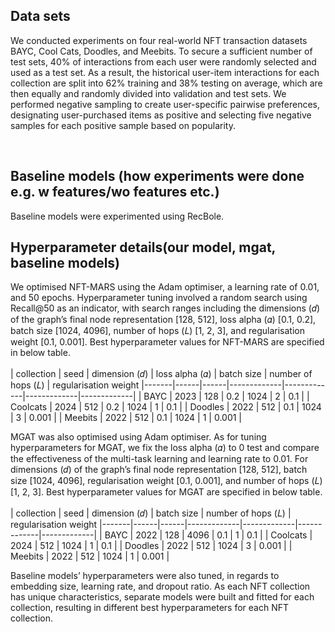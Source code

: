 ## Data sets 
We conducted experiments on four real-world NFT transaction datasets BAYC, Cool Cats, Doodles, and Meebits. To secure a sufficient number of test sets, 40\% of interactions from each user were randomly selected and used as a test set. As a result, the historical user-item interactions for each collection are split into 62\% training and 38\% testing on average, which are then equally and randomly divided into validation and test sets. 
We performed negative sampling to create user-specific pairwise preferences, designating user-purchased items as positive and selecting five negative samples for each positive sample based on popularity.<br>

<br>

## Baseline models (how experiments were done e.g. w features/wo features etc.)
Baseline models were experimented using RecBole. 

## Hyperparameter details(our model, mgat, baseline models)
We optimised NFT-MARS using the Adam optimiser, a learning rate of 0.01, and 50 epochs.
Hyperparameter tuning involved a random search using Recall@50 as an indicator, with search ranges including the
dimensions (𝑑) of the graph’s final node representation [128, 512], loss alpha (𝛼) [0.1, 0.2], batch size [1024, 4096],
number of hops (𝐿) [1, 2, 3], and regularisation weight [0.1, 0.001]. Best hyperparameter values for NFT-MARS are specified in below table.<br>
<br>
| collection | seed | dimension (𝑑) | loss alpha (𝛼) | batch size | number of hops (𝐿) | regularisation weight
|-------|------|------|-------------|-------------|-------------|-------------|
| BAYC  | 2023 | 128 | 0.2 | 1024 | 2 | 0.1 |
| Coolcats | 2024 | 512 | 0.2 | 1024 | 1 | 0.1 |
| Doodles | 2022 | 512 | 0.1 | 1024 | 3 | 0.001 |
| Meebits | 2022 | 512 | 0.1 | 1024 | 1 | 0.001 |

MGAT was also optimised using Adam optimiser. As for tuning hyperparameters for MGAT, we fix the loss alpha (𝛼) to 0 test and compare the effectiveness of the multi-task learning and learning rate to 0.01. For dimensions (𝑑) of the graph’s final node representation [128, 512], batch size [1024, 4096], regularisation weight [0.1, 0.001], and number of hops (𝐿) [1, 2, 3]. Best hyperparameter values for MGAT are specified in below table.<br>
<br>
| collection | seed | dimension (𝑑) | batch size | number of hops (𝐿) | regularisation weight
|-------|------|------|-------------|-------------|-------------|-------------|
| BAYC  | 2022 | 128 | 4096 | 0.1 | 1 | 0.1 |
| Coolcats | 2024 | 512 | 1024 | 1 | 0.1 |
| Doodles | 2022 | 512 | 1024 | 3 | 0.001 |
| Meebits | 2022 | 512 | 1024 | 1 | 0.001 |



Baseline models’ hyperparameters were also tuned, in
regards to embedding size, learning rate, and dropout ratio. As each NFT collection has unique characteristics, separate
models were built and fitted for each collection, resulting in different best hyperparameters for each NFT collection. 


